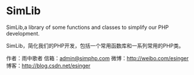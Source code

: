 SimLib
======

SimLib,a library of some functions and classes to simplify our PHP development.

SimLib，简化我们的PHP开发，包括一个常用函数库和一系列常用的PHP类。

作者：雨中歌者 
信箱：admin@simphp.com
微博：http://weibo.com/esinger
博客：http://blog.csdn.net/esinger
